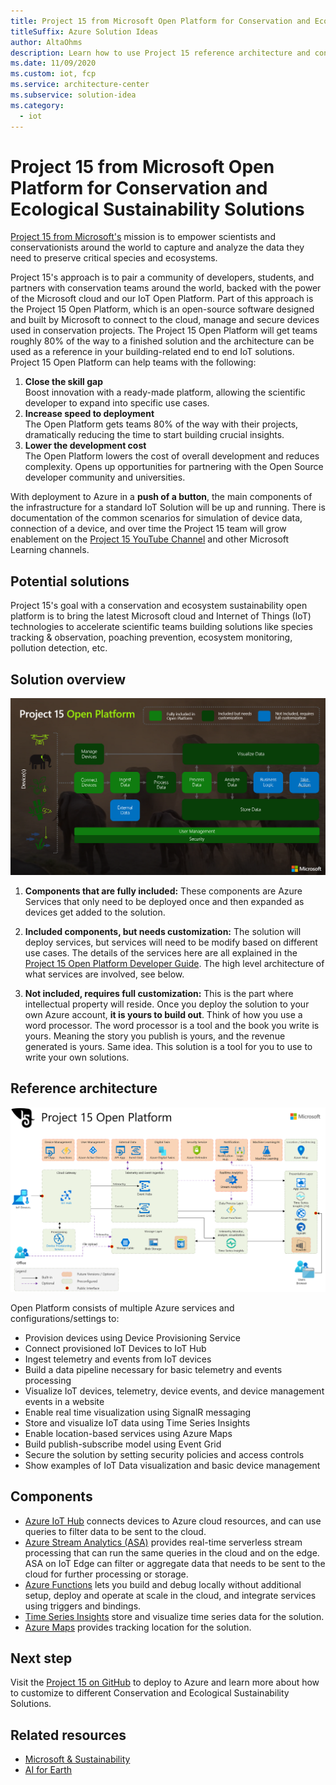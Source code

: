 ```yaml
---
title: Project 15 from Microsoft Open Platform for Conservation and Ecological Sustainability Solutions
titleSuffix: Azure Solution Ideas
author: AltaOhms
description: Learn how to use Project 15 reference architecture and conservation and ecosystem sustainability to bring the latest Internet of Things (IoT) technologies to accelerate scientific teams building solutions like species tracking & observation, poaching prevention, ecosystem monitoring, pollution detection, and so on.
ms.date: 11/09/2020
ms.custom: iot, fcp
ms.service: architecture-center
ms.subservice: solution-idea
ms.category:
  - iot
---
```


# Project 15 from Microsoft Open Platform for Conservation and Ecological Sustainability Solutions

[Project 15 from Microsoft's](https://aka.ms/project15) mission is to empower scientists and conservationists around the world to capture and analyze the data they need to preserve critical species and ecosystems. 

Project 15's approach is to pair a community of developers, students, and partners with conservation teams around the world, backed with the power of the Microsoft cloud and our IoT Open Platform. Part of this approach is the Project 15 Open Platform, which is an open-source software designed and built by Microsoft to connect to the cloud, manage and secure devices used in conservation projects. The Project 15 Open Platform will get teams roughly 80% of the way to a finished solution and the architecture can be used as a reference in your building-related end to end IoT solutions. Project 15 Open Platform can help teams with the following:

1. **Close the skill gap**  
    Boost innovation with a ready-made platform, allowing the scientific developer to expand into specific use cases.
1. **Increase speed to deployment**  
    The Open Platform gets teams 80% of the way with their projects, dramatically reducing the time to start building crucial insights.
1. **Lower the development cost**  
    The Open Platform lowers the cost of overall development and reduces complexity. Opens up opportunities for partnering with the Open Source developer community and universities.

With deployment to Azure in a **push of a button**, the main components of the infrastructure for a standard IoT Solution will be up and running. There is documentation of the common scenarios for simulation of device data, connection of a device, and over time the Project 15 team will grow enablement on the [Project 15 YouTube Channel](https://aka.ms/project15video) and other Microsoft Learning channels.

## Potential solutions

Project 15's goal with a conservation and ecosystem sustainability open platform is to bring the latest Microsoft cloud and Internet of Things (IoT) technologies to accelerate scientific teams building solutions like species tracking & observation, poaching prevention, ecosystem monitoring, pollution detection, etc.

## Solution overview

![Project 15 Open Platform Overview Architecture](../media/project-15-open-platform-overview.png)

1. **Components that are fully included:** These components are Azure Services that only need to be deployed once and then expanded as devices get added to the solution.

1. **Included components, but needs customization:** The solution will deploy services, but services will need to be modify based on different use cases. The details of the services here are all explained in the [Project 15 Open Platform Developer Guide](https://microsoft.github.io/project15/Developer-Guide/DeveloperGuide.html). The high level architecture of what services are involved, see below.  

1. **Not included, requires full customization:** This is the part where intellectual property will reside. Once you deploy the solution to your own Azure account, **it is yours to build out**. Think of how you use a word processor. The word processor is a tool and the book you write is yours. Meaning the story you publish is yours, and the revenue generated is yours. Same idea. This solution is a tool for you to use to write your own solutions.

## Reference architecture

![Project 15 Open Platform Reference Architecture](../media/project-15-ref-architecture.png)

Open Platform consists of multiple Azure services and configurations/settings to:

- Provision devices using Device Provisioning Service
- Connect provisioned IoT Devices to IoT Hub
- Ingest telemetry and events from IoT devices
- Build a data pipeline necessary for basic telemetry and events processing
- Visualize IoT devices, telemetry, device events, and device management events in a website
- Enable real time visualization using SignalR messaging
- Store and visualize IoT data using Time Series Insights
- Enable location-based services using Azure Maps
- Build publish-subscribe model using Event Grid
- Secure the solution by setting security policies and access controls
- Show examples of IoT Data visualization and basic device management

## Components

- [Azure IoT Hub](https://azure.microsoft.com/services/iot-hub/) connects devices to Azure cloud resources, and can use queries to filter data to be sent to the cloud.
- [Azure Stream Analytics (ASA)](https://azure.microsoft.com/services/stream-analytics) provides real-time serverless stream processing that can run the same queries in the cloud and on the edge. ASA on IoT Edge can filter or aggregate data that needs to be sent to the cloud for further processing or storage.
- [Azure Functions](https://azure.microsoft.com/services/functions/) lets you build and debug locally without additional setup, deploy and operate at scale in the cloud, and integrate services using triggers and bindings.
- [Time Series Insights](https://azure.microsoft.com/services/time-series-insights/) store and visualize time series data for the solution.
- [Azure Maps](https://azure.microsoft.com/services/azure-maps/) provides tracking location for the solution.

## Next step

Visit the [Project 15 on GitHub](https://aka.ms/project15code) to deploy to Azure and learn more about how to customize to different Conservation and Ecological Sustainability Solutions.

## Related resources

- [Microsoft & Sustainability](https://www.microsoft.com/sustainability)
- [AI for Earth](https://www.microsoft.com/ai/ai-for-earth)
